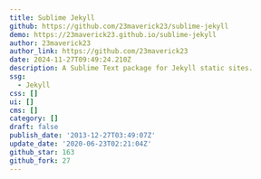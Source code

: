 ```yaml
---
title: Sublime Jekyll
github: https://github.com/23maverick23/sublime-jekyll
demo: https://23maverick23.github.io/sublime-jekyll
author: 23maverick23
author_link: https://github.com/23maverick23
date: 2024-11-27T09:49:24.210Z
description: A Sublime Text package for Jekyll static sites.
ssg:
  - Jekyll
css: []
ui: []
cms: []
category: []
draft: false
publish_date: '2013-12-27T03:49:07Z'
update_date: '2020-06-23T02:21:04Z'
github_star: 163
github_fork: 27
---
```


